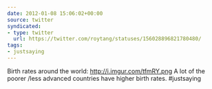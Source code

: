 ```yaml
---
date: 2012-01-08 15:06:02+00:00
source: twitter
syndicated:
- type: twitter
  url: https://twitter.com/roytang/statuses/156028896821780480/
tags:
- justsaying
---
```


Birth rates around the world: http://i.imgur.com/tfmRY.png  A lot of the poorer /less advanced countries have higher birth rates. #justsaying